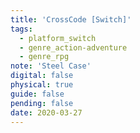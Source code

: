 ```yaml
---
title: 'CrossCode [Switch]'
tags:
  - platform_switch
  - genre_action-adventure
  - genre_rpg
note: 'Steel Case'
digital: false
physical: true
guide: false
pending: false
date: 2020-03-27
---
```

